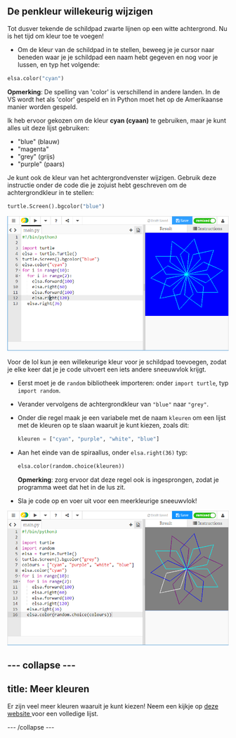 ## De penkleur willekeurig wijzigen

Tot dusver tekende de schildpad zwarte lijnen op een witte achtergrond. Nu is het tijd om kleur toe te voegen!

- Om de kleur van de schildpad in te stellen, beweeg je je cursor naar beneden waar je je schildpad een naam hebt gegeven en nog voor je lussen, en typ het volgende:

```python
elsa.color("cyan")
```

**Opmerking**: De spelling van 'color' is verschillend in andere landen. In de VS wordt het als 'color' gespeld en in Python moet het op de Amerikaanse manier worden gespeld.

Ik heb ervoor gekozen om de kleur **cyan (cyaan)** te gebruiken, maar je kunt alles uit deze lijst gebruiken:

- "blue" (blauw)
- "magenta"
- "grey" (grijs)
- "purple" (paars)

Je kunt ook de kleur van het achtergrondvenster wijzigen. Gebruik deze instructie onder de code die je zojuist hebt geschreven om de achtergrondkleur in te stellen:

```python
turtle.Screen().bgcolor("blue")
```

![](images/colour.png)

Voor de lol kun je een willekeurige kleur voor je schildpad toevoegen, zodat je elke keer dat je je code uitvoert een iets andere sneeuwvlok krijgt.

- Eerst moet je de `random` bibliotheek importeren: onder `import turtle`, typ `import random`.

- Verander vervolgens de achtergrondkleur van `"blue"` naar `"grey"`.

- Onder die regel maak je een variabele met de naam `kleuren` om een lijst met de kleuren op te slaan waaruit je kunt kiezen, zoals dit:
    
    ```python
    kleuren = ["cyan", "purple", "white", "blue"]
    ```

- Aan het einde van de spiraallus, onder `elsa.right(36)` typ:
    
    ```python
    elsa.color(random.choice(kleuren))  
    ```
    
    **Opmerking**: zorg ervoor dat deze regel ook is ingesprongen, zodat je programma weet dat het in de lus zit.

- Sla je code op en voer uit voor een meerkleurige sneeuwvlok!

![](images/colour-list.png)

## \--- collapse \---

## title: Meer kleuren

Er zijn veel meer kleuren waaruit je kunt kiezen! Neem een kijkje op [deze website ](https://wiki.tcl.tk/37701) voor een volledige lijst.

\--- /collapse \---